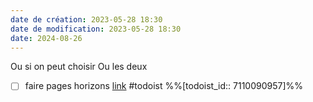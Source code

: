 ```yaml
---
date de création: 2023-05-28 18:30
date de modification: 2023-05-28 18:30
date: 2024-08-26
---
```

Ou si on peut choisir 
Ou les deux
- [ ] faire pages horizons [link](https://todoist.com/showTask?id=7110090957) #todoist %%[todoist_id:: 7110090957]%%